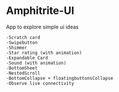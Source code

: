 # Amphitrite-UI
App to explore simple ui ideas

    -Scratch card
    -Swipebutton
    -Shimmer
    -Star rating (with animation)
    -Expandable Card
    -Sound (with animation)
    -BottomSheet
    -NestedScroll
    -BottomCollapse + floatingbuttonsCollapse
    -Observe live connectivity
